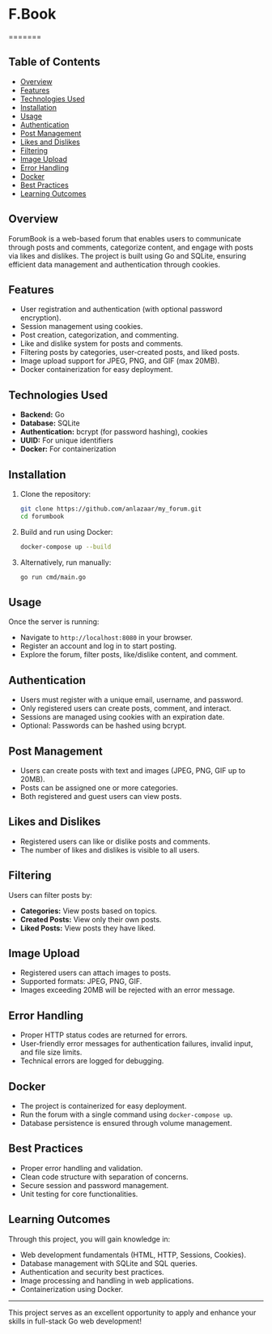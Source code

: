 # F.Book
=======

## Table of Contents
- [Overview](#overview)
- [Features](#features)
- [Technologies Used](#technologies-used)
- [Installation](#installation)
- [Usage](#usage)
- [Authentication](#authentication)
- [Post Management](#post-management)
- [Likes and Dislikes](#likes-and-dislikes)
- [Filtering](#filtering)
- [Image Upload](#image-upload)
- [Error Handling](#error-handling)
- [Docker](#docker)
- [Best Practices](#best-practices)
- [Learning Outcomes](#learning-outcomes)

## Overview
ForumBook is a web-based forum that enables users to communicate through posts and comments, categorize content, and engage with posts via likes and dislikes. The project is built using Go and SQLite, ensuring efficient data management and authentication through cookies.

## Features
- User registration and authentication (with optional password encryption).
- Session management using cookies.
- Post creation, categorization, and commenting.
- Like and dislike system for posts and comments.
- Filtering posts by categories, user-created posts, and liked posts.
- Image upload support for JPEG, PNG, and GIF (max 20MB).
- Docker containerization for easy deployment.

## Technologies Used
- **Backend:** Go
- **Database:** SQLite
- **Authentication:** bcrypt (for password hashing), cookies
- **UUID:** For unique identifiers
- **Docker:** For containerization

## Installation
1. Clone the repository:
   ```sh
   git clone https://github.com/anlazaar/my_forum.git
   cd forumbook
   ```
2. Build and run using Docker:
   ```sh
   docker-compose up --build
   ```
3. Alternatively, run manually:
   ```sh
   go run cmd/main.go
   ```

## Usage
Once the server is running:
- Navigate to `http://localhost:8080` in your browser.
- Register an account and log in to start posting.
- Explore the forum, filter posts, like/dislike content, and comment.

## Authentication
- Users must register with a unique email, username, and password.
- Only registered users can create posts, comment, and interact.
- Sessions are managed using cookies with an expiration date.
- Optional: Passwords can be hashed using bcrypt.

## Post Management
- Users can create posts with text and images (JPEG, PNG, GIF up to 20MB).
- Posts can be assigned one or more categories.
- Both registered and guest users can view posts.

## Likes and Dislikes
- Registered users can like or dislike posts and comments.
- The number of likes and dislikes is visible to all users.

## Filtering
Users can filter posts by:
- **Categories:** View posts based on topics.
- **Created Posts:** View only their own posts.
- **Liked Posts:** View posts they have liked.

## Image Upload
- Registered users can attach images to posts.
- Supported formats: JPEG, PNG, GIF.
- Images exceeding 20MB will be rejected with an error message.

## Error Handling
- Proper HTTP status codes are returned for errors.
- User-friendly error messages for authentication failures, invalid input, and file size limits.
- Technical errors are logged for debugging.

## Docker
- The project is containerized for easy deployment.
- Run the forum with a single command using `docker-compose up`.
- Database persistence is ensured through volume management.

## Best Practices
- Proper error handling and validation.
- Clean code structure with separation of concerns.
- Secure session and password management.
- Unit testing for core functionalities.

## Learning Outcomes
Through this project, you will gain knowledge in:
- Web development fundamentals (HTML, HTTP, Sessions, Cookies).
- Database management with SQLite and SQL queries.
- Authentication and security best practices.
- Image processing and handling in web applications.
- Containerization using Docker.

---

This project serves as an excellent opportunity to apply and enhance your skills in full-stack Go web development!
